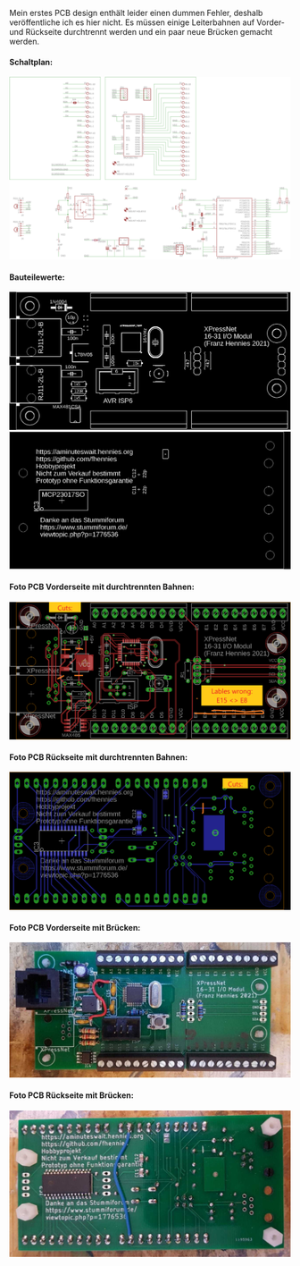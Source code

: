Mein erstes PCB design enthält leider einen dummen Fehler, deshalb veröffentliche ich es hier nicht. 
Es müssen einige Leiterbahnen auf Vorder- und Rückseite durchtrennt werden und ein paar neue Brücken gemacht werden. 

#### Schaltplan:                                      
![schematic.png](schematic.png)

#### Bauteilewerte:
![value_top.png](value_top.png)                                    
![value_bottom.png](value_bottom.png)                                                 

#### Foto PCB Vorderseite mit durchtrennten Bahnen:   
![PCB_cuts_top.png](PCB_cuts_top.png)

#### Foto PCB Rückseite mit durchtrennten Bahnen:     
![PCB_cuts_bottom.png](PCB_cuts_bottom.png)

#### Foto PCB Vorderseite mit Brücken:                
![PCB_bridge_top.jpg](PCB_bridge_top.jpg)

#### Foto PCB Rückseite mit Brücken:                  
![PCB_bridge_bottom.jpg](PCB_bridge_bottom.jpg)